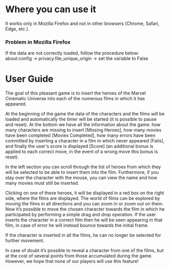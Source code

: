 # Where you can use it
It works only in Mozilla Firefox and not in other browsers (Chrome, Safari, Edge, etc.).
### Problem in Mozilla Firefox
If the data are not correctly loaded, follow the procedure below:
	about:config -> privacy.file_unique_origin -> set the variable to False

# User Guide
The goal of this pleasant game is to insert the heroes of the Marvel Cinematic Universe into each of the numerous films in which it has appeared.

At the beginning of the game the data of the characters and the films will be loaded and automatically the timer will be started (it is possible to pause and reset). At the bottom we have all the information about the game: how many characters are missing to insert [Missing Heroes], how many movies have been completed [Movies Completed], how many errors have been committed by inserting a character in a film in which never appeared [Fails], and finally the user's score is displayed [Score] (an additional bonus is applied to each correct move, in the event of a wrong move this bonus is reset).

In the left section you can scroll through the list of heroes from which they will be selected to be able to insert them into the film. Furthermore, if you stay over the character with the mouse, you can view the name and how many movies must still be inserted.

Clicking on one of these heroes, it will be displayed in a red box on the right side, where the films are displayed. The world of films can be explored by moving the films in all directions and you can zoom in or zoom out on them. Now it’s possible to move the chosen character towards the film in which he participated by performing a simple drag and drop operation. If the user inserts the character in a correct film then he will be seen appearing in that film, in case of error he will instead bounce towards the initial frame.

If the character is inserted in all the films, he can no longer be selected for further movement.

In case of doubt it’s possible to reveal a character from one of the films, but at the cost of several points from those accumulated during the game. However, we hope that none of our players will use this feature!